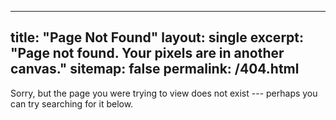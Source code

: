 ------
title: "Page Not Found"
layout: single
excerpt: "Page not found. Your pixels are in another canvas."
sitemap: false
permalink: /404.html
------

Sorry, but the page you were trying to view does not exist --- perhaps you can try searching for it below.

<script type="text/javascript">
   var GOOG_FIXURL_LANG = 'en';
   var GOOG_FIXURL_SITE = '{{ site.url }}'
</script>
<script type="text/javascript"
  src="linkhelp.clients.google.com/tbproxy/lh/wm/fixurl.js">
</script>
